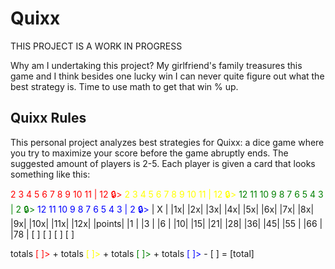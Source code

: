 # Quixx
THIS PROJECT IS A WORK IN PROGRESS

Why am I undertaking this project? My girlfriend's family treasures this game and I think besides one lucky win I can never quite figure out what the best strategy is. Time to use math to get that win % up.

## Quixx Rules
This personal project analyzes best strategies for Quixx: a dice game where you try to maximize your score before the game abruptly ends. The suggested amount of players is 2-5. Each player is given a card that looks something like this:

<span style="color:red;">2 3 4 5 6 7 8 9 10 11 | 12 🔒> </span>
<span style="color:yellow;">2 3 4 5 6 7 8 9 10 11 | 12 🔒> </span>
<span style="color:green;">12 11 10 9 8 7 6 5 4 3 | 2 🔒> </span>
<span style="color:blue;">12 11 10 9 8 7 6 5 4 3 | 2 🔒> </span>
|  X   | |1x| |2x| |3x| |4x| |5x| |6x| |7x| |8x| |9x| |10x| |11x| |12x| 
|points| |1 | |3 | |6 | |10| |15| |21| |28| |36| |45| |55 | |66 | |78 |      [ ] [ ] [ ] [ ]

totals <span style="color:red;">[ ]> </span> + totals <span style="color:yellow;">[ ]> </span> + totals <span style="color:green;">[ ]> </span> + totals <span style="color:blue;">[ ]> </span> - [ ] = [total]
